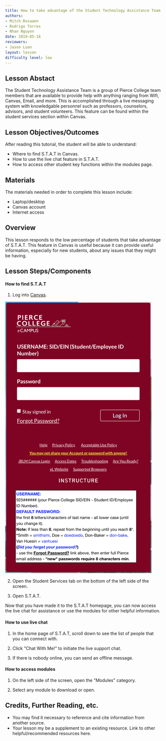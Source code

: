 ```yaml
---
title: How to take advantage of the Student Technology Assistance Team
authors:
- Mitch Rosaaen
- Rodrigo Torres
- Nhan Nguyen
date: 2019-05-16
reviewers:
- Jason Loan
layout: lesson
difficulty level: low
---
```


## Lesson Abstact

The Student Technology Assistance Team is a group of Pierce College team members that are available to provide help with anything ranging from Wifi, Canvas, Email, and more. This is accomplished through a live messaging system with knowledgable personnel such as professors, counselors, advisors, and student volunteers. This feature can be found within the student services section within Canvas.

## Lesson Objectives/Outcomes

After reading this tutorial, the student will be able to understand: 

- Where to find S.T.A.T in Canvas.
- How to use the live chat feature in S.T.A.T.
- How to access other student key functions within the modules page.

## Materials

The materials needed in order to complete this lesson include:

- Laptop/desktop
- Canvas account
- Internet access

## Overview

This lesson responds to the low percentage of students that take advantage of S.T.A.T. This feature in Canvas is useful because it can provide useful information, especially for new students, about any issues that they might be having.

## Lesson Steps/Components

#### How to find S.T.A.T

1. Log into [Canvas](https://pierce.instructure.com/login/canvas).

![Login to Canvas](https://raw.githubusercontent.com/mitchrosaaen/ENGL235/master/lessons/1.png "Login to Canvas")

2. Open the Student Services tab on the bottom of the left side of the screen.

3. Open S.T.A.T.

Now that you have made it to the S.T.A.T homepage, you can now access the live chat for assistance or use the modules for other helpful information.

#### How to use live chat

1. In the home page of S.T.A.T, scroll down to see the list of people that you can connect with.

2. Click "Chat With Me!" to initiate the live support chat.

3. If there is nobody online, you can send an offline message.

#### How to access modules

1. On the left side of the screen, open the "Modules" category.

2. Select any module to download or open.

## Credits, Further Reading, etc.

* You may find it necessary to reference and cite information from another source.
* Your lesson my be a supplement to an existing resource. Link to other helpful/recommended resources here.
